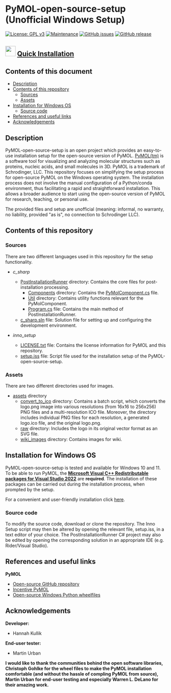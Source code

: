 # PyMOL-open-source-setup (Unofficial Windows Setup)
<!-- [![DOI](https://zenodo.org/badge/DOI/10.5281/zenodo.12667158.svg)](https://zenodo.org/doi/10.5281/zenodo.12667157) -->
[![License: GPL v3](https://img.shields.io/badge/License-GPL%20v3-blue.svg)](http://www.gnu.org/licenses/gpl-3.0)
[![Maintenance](https://img.shields.io/badge/Maintained%3F-yes-blue.svg)](https://GitHub.com/kullik01/PyMOL-open-source-setup/graphs/commit-activity)
[![GitHub issues](https://img.shields.io/github/issues/kullik01/PyMOL-open-source-setup)](https://github.com/kullik01/PyMOL-open-source-setup/issues)
[![GitHub release](https://img.shields.io/github/release/kullik01/PyMOL-open-source-setup)](https://github.com/kullik01/PyMOL-open-source-setup/releases)

## <img src='https://github.com/primer/octicons/blob/main/icons/download-24.svg' width='32'/> [Quick Installation](https://github.com/kullik01/PyMOL-open-source-setup/wiki/Installation-for-Windows-Operating-System)
## Contents of this document
* [Description](#Description)
* [Contents of this repository](#Contents-of-this-repository)
  * [Sources](#Sources)
  * [Assets](#Assets)
* [Installation for Windows OS](#Installation-for-Windows-OS)
    * [Source code](#Source-code)
* [References and useful links](#References-and-useful-links)
* [Acknowledgements](#Acknowledgements)

## Description
PyMOL-open-source-setup is an open project which provides an easy-to-use installation setup for the open-source version of PyMOL.
[PyMOL(tm)](https://pymol.org/) is a software tool for visualizing and analyzing molecular structures such as proteins, nucleic acids, and small molecules in 3D. PyMOL is a trademark of Schrodinger, LLC. 
This repository focuses on simplifying the setup process for open-source PyMOL on the Windows operating system. 
The installation process does not involve the manual configuration of a Python/conda environment, thus facilitating a rapid and straightforward installation.
This allows a broader audience to start using the open-source version of PyMOL for research, teaching, or personal use.

The provided files and setup are unofficial (meaning: informal, no warranty, no liability, provided "as is", no connection to Schrodinger LLC).

## Contents of this repository
### Sources
There are two different languages used in this repository for the setup functionality.

- _c_sharp_
  - <a href="https://github.com/kullik01/PyMOL-open-source-setup/tree/main/src/c_sharp/PostInstallationRunner">PostInstallationRunner</a> directory: Contains the core files for post-installation processing.
    - <a href="https://github.com/kullik01/PyMOL-open-source-setup/tree/main/src/c_sharp/PostInstallationRunner/Components">Components</a> directory: Contains the <a href="https://github.com/kullik01/PyMOL-open-source-setup/tree/main/src/c_sharp/PostInstallationRunner/Components/PyMolComponent.cs">PyMolComponent.cs</a> file.
    - <a href="https://github.com/kullik01/PyMOL-open-source-setup/tree/main/src/c_sharp/PostInstallationRunner/Util">Util</a> directory: Contains utility functions relevant for the PyMolComponent.
    - <a href="https://github.com/kullik01/PyMOL-open-source-setup/blob/main/src/c_sharp/PostInstallationRunner/Program.cs">Program.cs</a> file: Contains the main method of PostInstallationRunner.
  - <a href="https://github.com/kullik01/PyMOL-open-source-setup/blob/main/src/c_sharp/c_sharp.sln">c_sharp.sln</a> file: Solution file for setting up and configuring the development environment.
   
- _inno_setup_
  - <a href="https://github.com/kullik01/PyMOL-open-source-setup/blob/main/src/inno_setup/LICENSE.txt">LICENSE.txt</a> file: Contains the license information for PyMOL and this repository.
  - <a href="https://github.com/kullik01/PyMOL-open-source-setup/blob/main/src/inno_setup/setup.iss">setup.iss</a> file: Script file used for the installation setup of the PyMOL-open-source-setup. 

### Assets
There are two different directories used for images.

- <a href="https://github.com/kullik01/PyMOL-open-source-setup/tree/main/assets">assets</a> directory
  - <a href="https://github.com/kullik01/PyMOL-open-source-setup/tree/main/assets/convert_to_ico">convert_to_ico</a> directory: Contains a batch script,
which converts the logo.png image into various resolutions (from 16x16 to 256x256) PNG files and a multi-resolution ICO file.
Moreover, the directory includes individual PNG files for each resolution, a generated logo.ico file, and the original logo.png.
  - <a href="https://github.com/kullik01/PyMOL-open-source-setup/tree/main/assets/raw">raw</a> directory: Includes the logo in its original vector format as an SVG file.
  - <a href="https://github.com/kullik01/PyMOL-open-source-setup/tree/main/assets/wiki_images">wiki_images</a> directory: Contains images for wiki.

## Installation for Windows OS
PyMOL-open-source-setup is tested and available for Windows 10 and 11.
To be able to run PyMOL, the **[Microsoft Visual C++ Redistributable packages for Visual Studio 2022](https://learn.microsoft.com/en-US/cpp/windows/latest-supported-vc-redist?view=msvc-170)** are **required**.
The installation of these packages can be carried out during the installation process, when prompted by the setup.

For a convenient and user-friendly installation click [here](https://github.com/kullik01/PyMOL-open-source-setup/wiki/Installation-for-Windows-Operating-System).

### Source code
To modify the source code, download or clone the repository.
The Inno Setup script may then be altered by opening the relevant file, setup.iss, in a text editor of your choice. 
The PostInstallationRunner C# project may also be edited by opening the corresponding solution in an appropriate IDE (e.g. Rider/Visual Studio).

## References and useful links
**PyMOL**
* [Open-source GitHub repository](https://github.com/schrodinger/pymol-open-source)
* [Incentive PyMOL](https://pymol.org/)
* [Open-source Windows Python wheelfiles](https://github.com/cgohlke/pymol-open-source-wheels)

## Acknowledgements
**Developer:**
* Hannah Kullik

**End-user tester:**
* Martin Urban

**I would like to thank the communities behind the open software libraries, Christoph Gohlke for the wheel files to make the PyMOL installation comfortable (and without the hassle of compling PyMOL from source), Martin Urban for end-user testing and especially Warren L. DeLano for their amazing work.**

